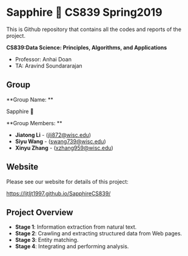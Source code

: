 # Sapphire 💎 CS839 Spring2019
This is Github repository that contains all the codes and reports of the project.

**CS839:Data Science: Principles, Algorithms, and Applications**
* Professor: Anhai Doan
* TA: Aravind Soundararajan

## Group
**Group Name: **

Sapphire 💎

**Group Members: **

* **Jiatong Li** - (jli872@wisc.edu)
* **Siyu Wang** - (swang739@wisc.edu)
* **Xinyu Zhang** - (xzhang959@wisc.edu)

## Website
Please see our website for details of this project:

https://ljtljt1997.github.io/SapphireCS839/

## Project Overview

* **Stage 1**: Information extraction from natural text.
* **Stage 2**: Crawling and extracting structured data from Web pages.
* **Stage 3**: Entity matching.
* **Stage 4**: Integrating and performing analysis. 



